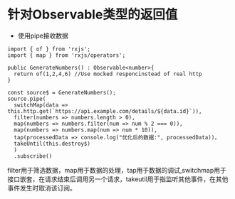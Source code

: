 # 针对Observable类型的返回值
 - 使用pipe接收数据
  ```
  import { of } from 'rxjs';
  import { map } from 'rxjs/operators';

  public GenerateNumbers() : Observable<number>{
    return of(1,2,4,6) //Use mocked responcinstead of real http
  }

  const source$ = GenerateNumbers();
  source.pipe(
    switchMap(data => this.http.get(`https://api.example.com/details/${data.id}`)),
    filter(numbers => numbers.length > 0), 
    map(numbers => numbers.filter(num => num % 2 === 0)), 
    map(numbers => numbers.map(num => num * 10)),
    tap(processedData => console.log("优化后的数据:", processedData))，
    takeUntil(this.destroy$)
    )
    .subscribe()
  ```

  filter用于筛选数据，map用于数据的处理，tap用于数据的调试,switchmap用于接口嵌套，在请求结束后调用另一个请求，takeutil用于指监听其他事件，在其他事件发生时取消该订阅。
